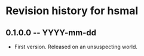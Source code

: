 # Revision history for hsmal

## 0.1.0.0 -- YYYY-mm-dd

* First version. Released on an unsuspecting world.
